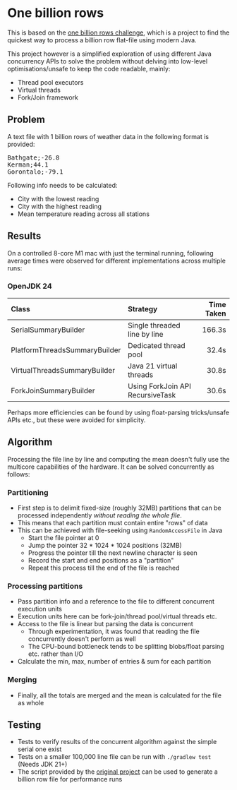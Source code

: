 # One billion rows

This is based on the [one billion rows challenge](https://github.com/gunnarmorling/1brc), 
which is a project to find the quickest way to process a billion
row flat-file using modern Java.

This project however is a simplified exploration of using different Java concurrency APIs 
to solve the problem without delving into low-level optimisations/unsafe to keep the code readable, mainly:
- Thread pool executors
- Virtual threads
- Fork/Join framework

## Problem 
A text file with 1 billion rows of weather data in the following format is provided:
<pre>
Bathgate;-26.8
Kerman;44.1
Gorontalo;-79.1
</pre>
Following info needs to be calculated:
- City with the lowest reading
- City with the highest reading
- Mean temperature reading across all stations

## Results
On a controlled 8-core M1 mac with just the terminal running, following average times 
were observed for different implementations across multiple runs:

### OpenJDK 24

| Class                         | Strategy                         | Time Taken |
|:------------------------------|:---------------------------------|-----------:|
| SerialSummaryBuilder          | Single threaded line by line     |     166.3s |
| PlatformThreadsSummaryBuilder | Dedicated thread pool            |      32.4s |
| VirtualThreadsSummaryBuilder  | Java 21 virtual threads          |      30.8s |
| ForkJoinSummaryBuilder        | Using ForkJoin API RecursiveTask |      30.6s |

Perhaps more efficiencies can be found by using float-parsing tricks/unsafe APIs etc., but these were  avoided for simplicity.

## Algorithm 
Processing the file line by line and computing the mean doesn't fully use the multicore capabilities of the hardware. It can be solved concurrently as follows:

### Partitioning
- First step is to delimit fixed-size (roughly 32MB) partitions that can be processed independently *without reading the whole file*.
- This means that each partition must contain entire "rows" of data
- This can be achieved with file-seeking using `RandomAccessFile` in Java
  - Start the file pointer at 0
  - Jump the pointer 32 * 1024 * 1024 positions (32MB)
  - Progress the pointer till the next newline character is seen
  - Record the start and end positions as a "partition"
  - Repeat this process till the end of the file is reached

### Processing partitions
- Pass partition info and a reference to the file to different concurrent execution units
- Execution units here can be fork-join/thread pool/virtual threads etc.
- Access to the file is linear but parsing the data is concurrent
  - Through experimentation, it was found that reading the file concurrently doesn't perform as well
  - The CPU-bound bottleneck tends to be splitting blobs/float parsing etc. rather than I/O
- Calculate the min, max, number of entries & sum for each partition

### Merging
- Finally, all the totals are merged and the mean is calculated for the file as whole

## Testing
- Tests to verify results of the concurrent algorithm against the simple serial one exist
- Tests on a smaller 100,000 line file can be run with `./gradlew test` (Needs JDK 21+)
- The script provided by the [original project](https://github.com/gunnarmorling/1brc/blob/main/src/main/python/create_measurements.py) can be used to generate a billion row file for performance runs

